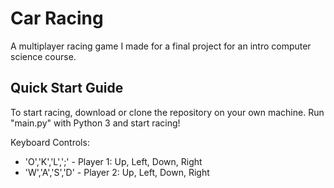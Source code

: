 # Car Racing
A multiplayer racing game I made for a final project for an intro computer science course.
## Quick Start Guide
To start racing, download or clone the repository on your own machine. Run "main.py" with Python 3 and start racing!

Keyboard Controls:
* 'O','K','L',';' - Player 1: Up, Left, Down, Right 
* 'W','A','S','D' - Player 2: Up, Left, Down, Right 
